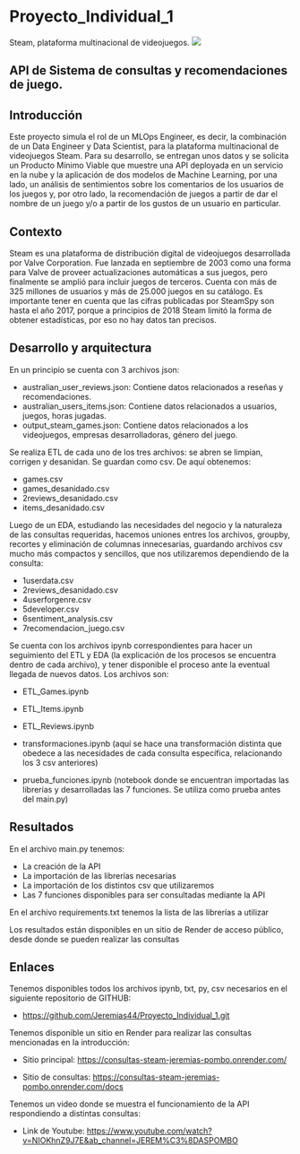 # Proyecto_Individual_1

Steam, plataforma multinacional de videojuegos.
![](https://blog.soyhenry.com/content/images/2021/05/PRESENTACION-3.jpg)

## API de Sistema de consultas y recomendaciones de juego.


## Introducción

Este proyecto simula el rol de un MLOps Engineer, es decir, la combinación de un Data Engineer y Data Scientist, para la plataforma multinacional de videojuegos Steam. Para su desarrollo, se entregan unos datos y se solicita un Producto Mínimo Viable que muestre una API deployada en un servicio en la nube y la aplicación de dos modelos de Machine Learning, por una lado, un análisis de sentimientos sobre los comentarios de los usuarios de los juegos y, por otro lado, la recomendación de juegos a partir de dar el nombre de un juego y/o a partir de los gustos de un usuario en particular.

## Contexto

Steam es una plataforma de distribución digital de videojuegos desarrollada por Valve Corporation. Fue lanzada en septiembre de 2003 como una forma para Valve de proveer actualizaciones automáticas a sus juegos, pero finalmente se amplió para incluir juegos de terceros. Cuenta con más de 325 millones de usuarios y más de 25.000 juegos en su catálogo. Es importante tener en cuenta que las cifras publicadas por SteamSpy son hasta el año 2017, porque a principios de 2018 Steam limitó la forma de obtener estadísticas, por eso no hay datos tan precisos.

## Desarrollo y arquitectura

En un principio se cuenta con 3 archivos json:

* australian_user_reviews.json: Contiene datos relacionados a reseñas y recomendaciones.
* australian_users_items.json: Contiene datos relacionados a usuarios, juegos, horas jugadas.
* output_steam_games.json: Contiene datos relacionados a los videojuegos, empresas desarrolladoras, género del juego.

Se realiza ETL de cada uno de los tres archivos: se abren se limpian, corrigen y desanidan. Se guardan como csv. De aquí obtenemos:

* games.csv
* games_desanidado.csv
* 2reviews_desanidado.csv
* items_desanidado.csv

Luego de un EDA, estudiando las necesidades del negocio y la naturaleza de las consultas requeridas, hacemos uniones entres los archivos, groupby, recortes y eliminación de columnas innecesarias, guardando archivos csv mucho más compactos y sencillos, que nos utilizaremos dependiendo de la consulta:

* 1userdata.csv
* 2reviews_desanidado.csv
* 4userforgenre.csv
* 5developer.csv
* 6sentiment_analysis.csv
* 7recomendacion_juego.csv

Se cuenta con los archivos ipynb correspondientes para hacer un seguimiento del ETL y EDA (la explicación de los procesos se encuentra dentro de cada archivo), y tener disponible el proceso ante la eventual llegada de nuevos datos.
Los archivos son:

* ETL_Games.ipynb
* ETL_Items.ipynb
* ETL_Reviews.ipynb

* transformaciones.ipynb (aquí se hace una transformación distinta que obedece a las necesidades de cada consulta específica, relacionando los 3 csv anteriores)

* prueba_funciones.ipynb (notebook donde se encuentran importadas las librerías y desarrolladas las 7 funciones. Se utiliza como prueba antes del main.py)

## Resultados

En el archivo main.py tenemos:

* La creación de la API
* La importación de las librerías necesarias
* La importación de los distintos csv que utilizaremos
* Las 7 funciones disponibles para ser consultadas mediante la API

En el archivo requirements.txt tenemos la lista de las librerías a utilizar

Los resultados están disponibles en un sitio de Render de acceso público, desde donde se pueden realizar las consultas


## Enlaces

Tenemos disponibles todos los archivos ipynb, txt, py, csv necesarios en el siguiente repositorio de GITHUB:

* https://github.com/Jeremias44/Proyecto_Individual_1.git

Tenemos disponible un sitio en Render para realizar las consultas mencionadas en la introducción:

* Sitio principal: https://consultas-steam-jeremias-pombo.onrender.com/

* Sitio de consultas: https://consultas-steam-jeremias-pombo.onrender.com/docs

Tenemos un video donde se muestra el funcionamiento de la API respondiendo a distintas consultas:

* Link de Youtube: https://www.youtube.com/watch?v=NIOKhnZ9J7E&ab_channel=JEREM%C3%8DASPOMBO

